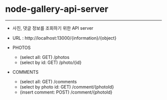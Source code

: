 # node-gallery-api-server

---

- 사진, 댓글  정보를 조회하기 위한 API server
- URL : http://localhost:13000/{information}/{object}
  
- PHOTOS
  - (select all: GET) /photos
  - (select by id: GET) /photo/{id}
- COMMENTS
  - (select all: GET) /comments
  - (select by photo id: GET) /comment/{photoId}
  - (insert comment: POST) /comment/{photoId}
